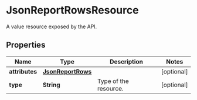 

# JsonReportRowsResource

A value resource exposed by the API.

## Properties

| Name | Type | Description | Notes |
|------------ | ------------- | ------------- | -------------|
|**attributes** | [**JsonReportRows**](JsonReportRows.md) |  |  [optional] |
|**type** | **String** | Type of the resource. |  [optional] |



